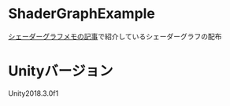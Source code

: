 # ShaderGraphExample
<a href = "http://r-ngtm.hatenablog.com/archive/category/ShaderGraph">シェーダーグラフメモの記事</a>で紹介しているシェーダーグラフの配布
<br>

# Unityバージョン
Unity2018.3.0f1

